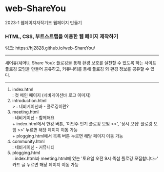 # web-ShareYou
2023-1 웹페이지저작기초 웹페이지 만들기
<h3>
  HTML, CSS, 부트스트랩을 이용한 웹 페이지 제작하기
</h3>
<p>
  링크: https://hj2828.github.io/web-ShareYou/
</p>
<hr>
<p>
  셰어유(셰어U, Share You): 플로깅을 통해 환경 보호를 실천할 수 있도록 하는 사이트
  <br>
  플로깅 모임을 만들어 공유하고, 커뮤니티를 통해 플로깅 외 환경 정보를 공유할 수 있다.
</p>
<hr>
<ol>
  <li>index.html
    <br>
    : 첫 메인 페이지 (네비게이션바 로고 이미지)
  </li>
  <li>introduction.html
    <br>>
    : 네비게이션바 - 플로깅이란?
  </li>
  <li>meeting.html
    <br>
    : 네비게이션 - 함께해요
    <br>
    + index.html에서 한강 버튼, '이번주 인기 플로깅 모임 >>', '상시 모집! 플로깅 모임 >>' 누르면 해당 페이지 이동 가능
    <br>
    + plogging.html에서 목록 버튼 누르면 해당 페이지 이동 가능
  </li>
  <li>community.html
    <br>
    : 네비게이션 - 커뮤니티
  </li>
  <li> plogging.html
    <br>
    : index.html과 meeting.html에 있는 '토요일 오전 9시 뚝섬 플로깅 모집합니다~' 카드 글 누르면 해당 페이지 이동 가능   
  </li>
</ol>
